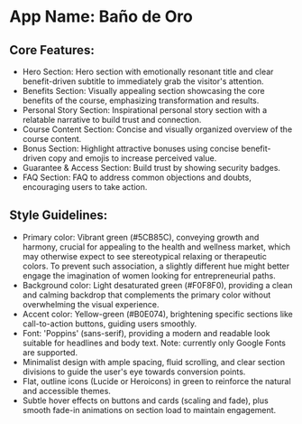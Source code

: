 # **App Name**: Baño de Oro

## Core Features:

- Hero Section: Hero section with emotionally resonant title and clear benefit-driven subtitle to immediately grab the visitor's attention.
- Benefits Section: Visually appealing section showcasing the core benefits of the course, emphasizing transformation and results.
- Personal Story Section: Inspirational personal story section with a relatable narrative to build trust and connection.
- Course Content Section: Concise and visually organized overview of the course content.
- Bonus Section: Highlight attractive bonuses using concise benefit-driven copy and emojis to increase perceived value.
- Guarantee & Access Section: Build trust by showing security badges.
- FAQ Section: FAQ to address common objections and doubts, encouraging users to take action.

## Style Guidelines:

- Primary color: Vibrant green (#5CB85C), conveying growth and harmony, crucial for appealing to the health and wellness market, which may otherwise expect to see stereotypical relaxing or therapeutic colors. To prevent such association, a slightly different hue might better engage the imagination of women looking for entrepreneurial paths.
- Background color: Light desaturated green (#F0F8F0), providing a clean and calming backdrop that complements the primary color without overwhelming the visual experience.
- Accent color: Yellow-green (#B0E074), brightening specific sections like call-to-action buttons, guiding users smoothly.
- Font: 'Poppins' (sans-serif), providing a modern and readable look suitable for headlines and body text. Note: currently only Google Fonts are supported.
- Minimalist design with ample spacing, fluid scrolling, and clear section divisions to guide the user's eye towards conversion points.
- Flat, outline icons (Lucide or Heroicons) in green to reinforce the natural and accessible themes.
- Subtle hover effects on buttons and cards (scaling and fade), plus smooth fade-in animations on section load to maintain engagement.